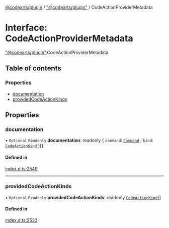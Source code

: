 [@codearts/plugin](../README.md) / ["@codearts/plugin"](../modules/_codearts_plugin_.md) / CodeActionProviderMetadata

# Interface: CodeActionProviderMetadata

["@codearts/plugin"](../modules/_codearts_plugin_.md).CodeActionProviderMetadata

## Table of contents

### Properties

- [documentation](codearts_plugin_.CodeActionProviderMetadata.md#documentation)
- [providedCodeActionKinds](codearts_plugin_.CodeActionProviderMetadata.md#providedcodeactionkinds)

## Properties

### documentation

• `Optional` `Readonly` **documentation**: readonly { `command`: [`Command`](codearts_plugin_.Command.md) ; `kind`: [`CodeActionKind`](../classes/codearts_plugin_.CodeActionKind.md)  }[]

#### Defined in

[index.d.ts:2549](https://github.com/huaweicloud/cloudide-plugin-api/blob/a4193a8/index.d.ts#L2549)

___

### providedCodeActionKinds

• `Optional` `Readonly` **providedCodeActionKinds**: readonly [`CodeActionKind`](../classes/codearts_plugin_.CodeActionKind.md)[]

#### Defined in

[index.d.ts:2533](https://github.com/huaweicloud/cloudide-plugin-api/blob/a4193a8/index.d.ts#L2533)
